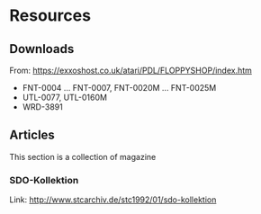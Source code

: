 # Resources

## Downloads

From: <https://exxoshost.co.uk/atari/PDL/FLOPPYSHOP/index.htm>

- FNT-0004 ... FNT-0007, FNT-0020M ... FNT-0025M
- UTL-0077, UTL-0160M
- WRD-3891

## Articles

This section is a collection of magazine

### SDO-Kollektion



Link: <http://www.stcarchiv.de/stc1992/01/sdo-kollektion>